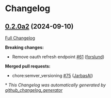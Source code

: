 # Changelog

## [0.2.0a2](https://github.com/OpenVoiceOS/ovos-backend-client/tree/0.2.0a2) (2024-09-10)

[Full Changelog](https://github.com/OpenVoiceOS/ovos-backend-client/compare/0.1.2...0.2.0a2)

**Breaking changes:**

- Remove oauth refresh endpoint [\#61](https://github.com/OpenVoiceOS/ovos-backend-client/pull/61) ([forslund](https://github.com/forslund))

**Merged pull requests:**

- chore:semver\_versioning [\#75](https://github.com/OpenVoiceOS/ovos-backend-client/pull/75) ([JarbasAl](https://github.com/JarbasAl))



\* *This Changelog was automatically generated by [github_changelog_generator](https://github.com/github-changelog-generator/github-changelog-generator)*
